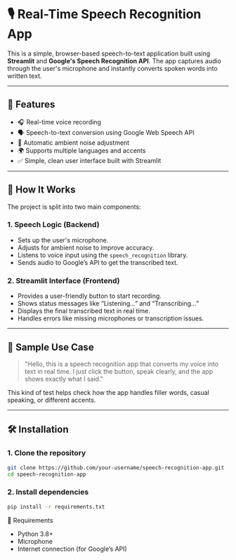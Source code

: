# 🎙️ Real-Time Speech Recognition App

This is a simple, browser-based speech-to-text application built using **Streamlit** and **Google's Speech Recognition API**. The app captures audio through the user's microphone and instantly converts spoken words into written text.

---

## 🚀 Features

- 🎧 Real-time voice recording
- 🗣️ Speech-to-text conversion using Google Web Speech API
- 🧠 Automatic ambient noise adjustment
- 🌍 Supports multiple languages and accents
- ✅ Simple, clean user interface built with Streamlit

---

## 🧠 How It Works

The project is split into two main components:

### 1. **Speech Logic (Backend)**
- Sets up the user's microphone.
- Adjusts for ambient noise to improve accuracy.
- Listens to voice input using the `speech_recognition` library.
- Sends audio to Google’s API to get the transcribed text.

### 2. **Streamlit Interface (Frontend)**
- Provides a user-friendly button to start recording.
- Shows status messages like “Listening...” and “Transcribing...”
- Displays the final transcribed text in real time.
- Handles errors like missing microphones or transcription issues.

---

## 🧪 Sample Use Case

> "Hello, this is a speech recognition app that converts my voice into text in real time. I just click the button, speak clearly, and the app shows exactly what I said."

This kind of test helps check how the app handles filler words, casual speaking, or different accents.

---

## 🛠 Installation

### 1. Clone the repository

```bash
git clone https://github.com/your-username/speech-recognition-app.git
cd speech-recognition-app
```

### 2.  Install dependencies

```bash
pip install -r requirements.txt
```

🧾 Requirements
- Python 3.8+
- Microphone
- Internet connection (for Google’s API)

